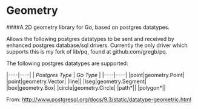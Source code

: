 Geometry
========

####A 2D geometry library for Go, based on postgres datatypes.

Allows the following postgres datatypes to be sent and received by enhanced postgres database/sql drivers.  Currently the only driver which supports this is my fork of lib/pq, found at github.com/gregb/pq.

The following postgres datatypes are supported:

|----|----|
| *Postgres Type* | *Go Type* |
|----|----|
|point|geometry.Point|
|point|geometry.Vector|
|line||
|lseg|geometry.Segment|
|box|geometry.Box|
|circle|geometry.Circle|
|path*||
|polygon*||


From: http://www.postgresql.org/docs/9.3/static/datatype-geometric.html
